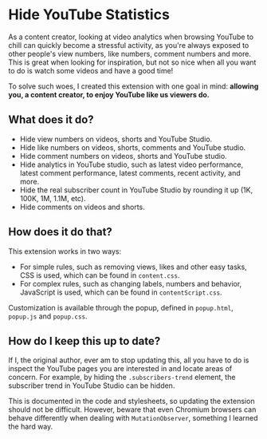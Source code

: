 # Hide YouTube Statistics

As a content creator, looking at video analytics when browsing YouTube to chill can quickly become a stressful activity, as you're always exposed to other people's view numbers, like numbers, comment numbers and more. This is great when looking for inspiration, but not so nice when all you want to do is watch some videos and have a good time!

To solve such woes, I created this extension with one goal in mind: **allowing you, a content creator, to enjoy YouTube like us viewers do.**

## What does it do?

- Hide view numbers on videos, shorts and YouTube Studio.
- Hide like numbers on videos, shorts, comments and YouTube studio.
- Hide comment numbers on videos, shorts and YouTube studio.
- Hide analytics in YouTube studio, such as latest video performance, latest comment performance, latest comments, recent activity, and more.
- Hide the real subscriber count in YouTube Studio by rounding it up (1K, 100K, 1M, 1.1M, etc).
- Hide comments on videos and shorts.

## How does it do that?

This extension works in two ways:

- For simple rules, such as removing views, likes and other easy tasks, CSS is used, which can be found in `content.css`.
- For complex rules, such as changing labels, numbers and behavior, JavaScript is used, which can be found in `contentScript.css`.

Customization is available through the popup, defined in `popup.html`, `popup.js` and `popup.css`.

## How do I keep this up to date?

If I, the original author, ever am to stop updating this, all you have to do is inspect the YouTube pages you are interested in and locate areas of concern. For example, by hiding the `.subscribers-trend` element, the subscriber trend in YouTube Studio can be hidden.

This is documented in the code and stylesheets, so updating the extension should not be difficult. However, beware that even Chromium browsers can behave differently when dealing with `MutationObserver`, something I learned the hard way.